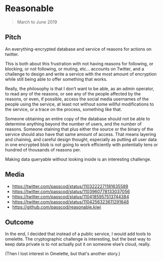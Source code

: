 # Reasonable

> March to June 2019

## Pitch

An everything-encrypted database and service of reasons for actions on twitter.

This is both about this frustration with not having reasons for following, or blocking, or not
following, or muting, etc... accounts on Twitter, and a challenge to design and write a service with
the most amount of encryption while still being able to offer something that works.

Really, the philosophy is that I don’t want to be able, as an admin operator, to read any of the
reasons, or see any of the people affected by the reasons, or even, if possible, access the social
media usernames of the people using the service, at least not without some willful modifications to
the service, or a trace on the process, something like that.

Someone obtaining an entire copy of the database should not be able to determine anything beyond the
number of users, and the number of reasons. Someone otaining that plus either the source or the
binary of the service should also have that same amount of access. That means layering and chaining,
and careful design thought, especially as putting all user data in one encrypted blob is not going
to work efficiently with potentially tens or hundred of thousands of reasons per.

Making data queryable without looking inside is an interesting challenge.

## Media

- <https://twitter.com/passcod/status/1103222271181635589>
- <https://twitter.com/passcod/status/1103960778133037056>
- <https://twitter.com/passcod/status/1104185957513744384>
- <https://twitter.com/passcod/status/1104256323611291648>
- <https://github.com/passcod/reasonable.kiwi>

## Outcome

In the end, I decided that instead of a public service, I would add tools to omelette. The
cryptographic challenge is interesting, but the best way to keep data private is to not actually put
it on someone else’s cloud, really.

(Then I lost interest in Omelette, but that's another story.)
